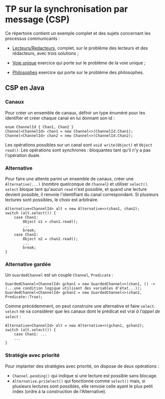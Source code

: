 # TP sur la synchronisation par message (CSP)

Ce répertoire contient un exemple complet et des sujets concernant les processus communicants :

- [Lecteurs/Redacteurs](LectRed), complet, sur le problème des lecteurs et des rédacteurs, avec trois solutions ;

- [Voie unique](VoieUnique) exercice qui porte sur le problème de la voie unique ;

- [Philosophes](Philosophes) exercice qui porte sur le problème des philosophes.

## CSP en Java

### Canaux

Pour créer un ensemble de canaux, définir un type énuméré pour les identifier et créer chaque canal en lui donnant son id :

    enum ChannelId { Chan1, Chan2 }
    Channel<ChannelId> chan1 = new Channel<>(ChannelId.Chan1);
    Channel<ChannelId> chan2 = new Channel<>(ChannelId.Chan2);

Les opérations possibles sur un canal sont `void write(Object)` et `Object read()`. Les opérations sont synchrones : bloquantes tant qu'il n'y a pas l'opération duale.

### Alternative

Pour faire une attente parmi un ensemble de canaux, créer une `Alternative(...)` (nombre quelconque de `Channel`) et utiliser `select()`. `select` bloque tant qu'aucun `read` n'est possible, et quand une lecture devient possible, il renvoie l'identifiant du canal correspondant. Si plusieurs lectures sont possibles, le choix est arbitraire.

    Alternative<ChannelId> alt = new Alternative<>(chan1, chan2);
    switch (alt.select()) {
        case Chan1:
            Object o1 = chan1.read();
            ...
            break;
        case Chan2:
            Object o2 = chan2.read();
            ...
            break;
    }

### Alternative gardée

Un `GuardedChannel` est un couple `Channel`, `Predicate` :

    GuardedChannel<ChannelId> gchan1 = new GuardedChannel<>(chan1, () -> (...une condition logique utilisant des variables d'état...));
    GuardedChannel<ChannelId> gchan2 = new GuardedChannel<>(chan2, Predicate::True);

Comme précédemment, on peut construire une alternative et faire `select`. `select` ne va considérer que les canaux dont le prédicat est vrai _à l'appel de `select`_ :

    Alternative<ChannelId> alt = new Alternative<>(gchan1, gchan2);
    switch (alt.select()) {
        case Chan1: ...
        ...
    }

### Stratégie avec priorité

Pour implanter des stratégies avec priorité, on dispose de deux opérations :

- `Channel.pending()` qui indique si une lecture est possible sans blocage.
- `Alternative.priSelect()` qui fonctionne comme `select()` mais, si plusieurs lectures sont possibles, elle renvoie celle ayant le plus petit index (ordre à la construction de l'Alternative).
